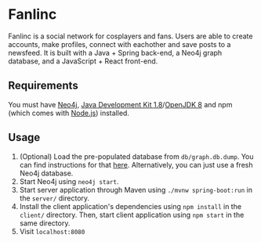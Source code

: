 # Fanlinc

Fanlinc is a social network for cosplayers and fans. Users are able to create accounts, make profiles, connect with eachother and save posts to a newsfeed. It is built with a Java + Spring back-end, a Neo4j graph database, and a JavaScript + React front-end.

## Requirements

You must have [Neo4j](https://neo4j.com), [Java Development Kit 1.8](https://www.oracle.com/ca-en/java/technologies/javase/javase-jdk8-downloads.html)/[OpenJDK 8](https://adoptopenjdk.net) and npm (which comes with [Node.js](https://nodejs.org/en/)) installed.

## Usage

1. (Optional) Load the pre-populated database from `db/graph.db.dump`. You can find instructions for that [here](https://neo4j.com/docs/operations-manual/current/tools/dump-load/). Alternatively, you can just use a fresh Neo4j database.
2. Start Neo4j using `neo4j start`.
3. Start server application through Maven using `./mvnw spring-boot:run` in the `server/` directory.
4. Install the client application's dependencies using `npm install` in the `client/` directory. Then, start client application using `npm start` in the same directory.
5. Visit `localhost:8080`

